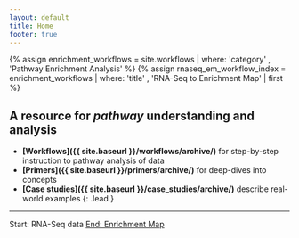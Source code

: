 ```yaml
---
layout: default
title: Home
footer: true
---
```


{% assign enrichment_workflows = site.workflows | where: 'category' , 'Pathway Enrichment Analysis' %}
{% assign rnaseq_em_workflow_index = enrichment_workflows | where: 'title' , 'RNA-Seq to Enrichment Map' | first %}

## A resource for *pathway* understanding and analysis

  - **[Workflows]({{ site.baseurl }}/workflows/archive/)** for step-by-step instruction to pathway analysis of data
  - **[Primers]({{ site.baseurl }}/primers/archive/)** for deep-dives into concepts
  - **[Case studies]({{ site.baseurl }}/case_studies/archive/)** describe real-world examples
  {: .lead }

<hr/>

<div class="panel panel-default guide-index">
  <div class="panel-heading">
    <p class="panel-title text-center">
      Start: RNA-Seq data <span class="glyphicon glyphicon-menu-right" aria-hidden="true"></span>
      <a href="http://journals.plos.org/plosone/article?id=10.1371/journal.pone.0013984" target="_blank">End: Enrichment Map</a>
    </p>
  </div>
  <div class="panel-body">
    <a href="{{ site.baseurl }}{{ rnaseq_em_workflow_index.url }}" target="_blank">
      <div id="index-concepts-chart-emseq" data-baseurl="{{ site.baseurl }}"></div>
    </a>
  </div>
</div>
